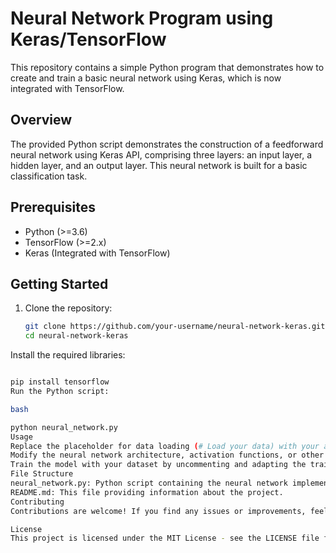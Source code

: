 # Neural Network Program using Keras/TensorFlow

This repository contains a simple Python program that demonstrates how to create and train a basic neural network using Keras, which is now integrated with TensorFlow.

## Overview

The provided Python script demonstrates the construction of a feedforward neural network using Keras API, comprising three layers: an input layer, a hidden layer, and an output layer. This neural network is built for a basic classification task.

## Prerequisites

- Python (>=3.6)
- TensorFlow (>=2.x)
- Keras (Integrated with TensorFlow)

## Getting Started

1. Clone the repository:

   ```bash
   git clone https://github.com/your-username/neural-network-keras.git
   cd neural-network-keras
Install the required libraries:

```bash

pip install tensorflow
Run the Python script:

bash

python neural_network.py
Usage
Replace the placeholder for data loading (# Load your data) with your actual data loading code.
Modify the neural network architecture, activation functions, or other parameters as needed for your specific task.
Train the model with your dataset by uncommenting and adapting the training code (model.fit()).
File Structure
neural_network.py: Python script containing the neural network implementation.
README.md: This file providing information about the project.
Contributing
Contributions are welcome! If you find any issues or improvements, feel free to create an issue or pull request.

License
This project is licensed under the MIT License - see the LICENSE file for details.
